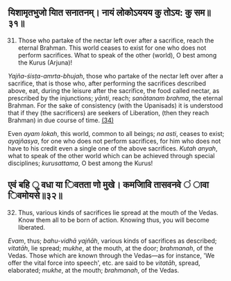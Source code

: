 ## यिशामृतभुजो याित सनातनम्। नायं लोकोऽययय कु तोऽय: कु सम॥३१॥

31. Those who partake of the nectar left over after a sacrifice, reach the eternal Brahman. This world ceases to exist for one who does not perform sacrifices. What to speak of the other (world), O best among the Kurus (Arjuna)!

*Yajña-śisṭa-amrta-bhujah*, those who partake of the nectar left over after a sacrifice, that is those who, after performing the sacrifices described above, eat, during the leisure after the sacrifice, the food called nectar, as prescribed by the injunctions; *yānti*, reach; *sanātanam brahma*, the eternal Brahman. For the sake of consistency (with the Upanisads) it is understood that if they (the sacrificers) are seekers of Liberation, (then they reach Brahman) in due course of time. [\(34\)](#page--1-0)

Even *ayam lokah*, this world, common to all beings; *na asti*, ceases to exist; *ayajñasya*, for one who does not perform sacrifices, for him who does not have to his credit even a single one of the above sacrifices. *Kutah anyah*, what to speak of the other world which can be achieved through special disciplines; *kurusattama*, O best among the Kurus!

## एवं बहि ु वधा या िवतता णो मुखे। कमजािवि तासवनवे ं ावा िवमोयसे॥३२॥

32. Thus, various kinds of sacrifices lie spread at the mouth of the Vedas. Know them all to be born of action. Knowing thus, you will become liberated.

*Evam*, thus; *bahu-vidhā yajñāh*, various kinds of sacrifices as described; *vitatāh*, lie spread; *mukhe*, at the mouth, at the door; *brahmanah*, of the Vedas. Those which are known through the Vedas—as for instance, 'We offer the vital force into speech', etc. are said to be *vitatāh*, spread, elaborated; *mukhe*, at the mouth; *brahmanah*, of the Vedas.